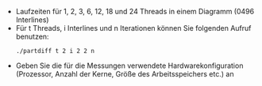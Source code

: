 - Laufzeiten für 1, 2, 3, 6, 12, 18 und 24 Threads in einem Diagramm (0496 Interlines)
- Für t Threads, i Interlines und n Iterationen können Sie folgenden Aufruf benutzen:
  ```
  ./partdiff t 2 i 2 2 n
- Geben Sie die für die Messungen verwendete Hardwarekonfiguration (Prozessor, Anzahl der Kerne, Größe des Arbeitsspeichers etc.) an
